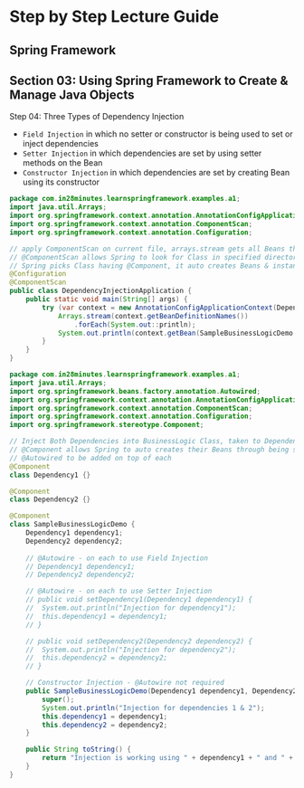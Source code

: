 # Step by Step Lecture Guide
## Spring Framework
## Section 03: Using Spring Framework to Create & Manage Java Objects

Step 04: Three Types of Dependency Injection
- `Field Injection` in which no setter or constructor is being used to set or inject dependencies
- `Setter Injection` in which dependencies are set by using setter methods on the Bean
- `Constructor Injection` in which dependencies are set by creating Bean using its constructor

```java
package com.in28minutes.learnspringframework.examples.a1;
import java.util.Arrays;
import org.springframework.context.annotation.AnnotationConfigApplicationContext;
import org.springframework.context.annotation.ComponentScan;
import org.springframework.context.annotation.Configuration;

// apply ComponentScan on current file, arrays.stream gets all Beans that are part of the context
// @ComponentScan allows Spring to look for Class in specified directory
// Spring picks Class having @Component, it auto creates Beans & instance for each lass
@Configuration
@ComponentScan
public class DependencyInjectionApplication {
	public static void main(String[] args) {
		try (var context = new AnnotationConfigApplicationContext(DependencyInjectionApplication.class)) {
			Arrays.stream(context.getBeanDefinitionNames())
				.forEach(System.out::println);
			System.out.println(context.getBean(SampleBusinessLogicDemo.class));
		}
	}
}
```
```java
package com.in28minutes.learnspringframework.examples.a1;
import java.util.Arrays;
import org.springframework.beans.factory.annotation.Autowired;
import org.springframework.context.annotation.AnnotationConfigApplicationContext;
import org.springframework.context.annotation.ComponentScan;
import org.springframework.context.annotation.Configuration;
import org.springframework.stereotype.Component;

// Inject Both Dependencies into BusinessLogic Class, taken to DependencyInjectionApplication above
// @Component allows Spring to auto creates their Beans through being scanned by @ComponentScan above
// @Autowired to be added on top of each
@Component
class Dependency1 {}

@Component
class Dependency2 {}

@Component
class SampleBusinessLogicDemo {
	Dependency1 dependency1;
	Dependency2 dependency2;
	
	// @Autowire - on each to use Field Injection
	// Dependency1 dependency1;
	// Dependency2 dependency2;

	// @Autowire - on each to use Setter Injection
	// public void setDependency1(Dependency1 dependency1) {
	// 	System.out.println("Injection for dependency1");
	//	this.dependency1 = dependency1;
	// }

	// public void setDependency2(Dependency2 dependency2) {
	//	System.out.println("Injection for dependency2");
	//	this.dependency2 = dependency2;
	// }

	// Constructor Injection - @Autowire not required
	public SampleBusinessLogicDemo(Dependency1 dependency1, Dependency2 dependency2) {
		super();
		System.out.println("Injection for dependencies 1 & 2");
		this.dependency1 = dependency1;
		this.dependency2 = dependency2;
	}

	public String toString() {
		return "Injection is working using " + dependency1 + " and " + dependency2;
	}
}
```